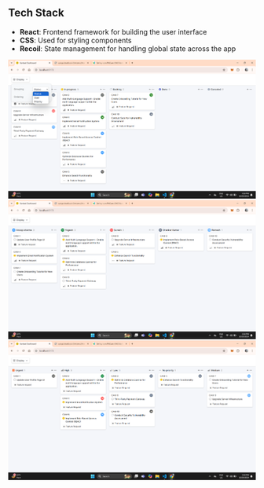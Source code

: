 ## Tech Stack

- **React**: Frontend framework for building the user interface
- **CSS**: Used for styling components
- **Recoil**: State management for handling global state across the app

![Status is Selected & Ordering is Priority](image.png)
![Users Selected & Ordering is Priority](image-1.png)
![Priority is Selected & Ordering is Priority](image-2.png)